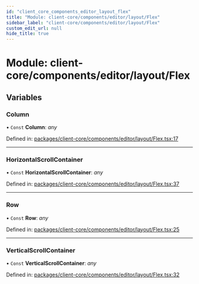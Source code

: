 ```yaml
---
id: "client_core_components_editor_layout_flex"
title: "Module: client-core/components/editor/layout/Flex"
sidebar_label: "client-core/components/editor/layout/Flex"
custom_edit_url: null
hide_title: true
---
```


# Module: client-core/components/editor/layout/Flex

## Variables

### Column

• `Const` **Column**: *any*

Defined in: [packages/client-core/components/editor/layout/Flex.tsx:17](https://github.com/xr3ngine/xr3ngine/blob/5a0f83ed8/packages/client-core/components/editor/layout/Flex.tsx#L17)

___

### HorizontalScrollContainer

• `Const` **HorizontalScrollContainer**: *any*

Defined in: [packages/client-core/components/editor/layout/Flex.tsx:37](https://github.com/xr3ngine/xr3ngine/blob/5a0f83ed8/packages/client-core/components/editor/layout/Flex.tsx#L37)

___

### Row

• `Const` **Row**: *any*

Defined in: [packages/client-core/components/editor/layout/Flex.tsx:25](https://github.com/xr3ngine/xr3ngine/blob/5a0f83ed8/packages/client-core/components/editor/layout/Flex.tsx#L25)

___

### VerticalScrollContainer

• `Const` **VerticalScrollContainer**: *any*

Defined in: [packages/client-core/components/editor/layout/Flex.tsx:32](https://github.com/xr3ngine/xr3ngine/blob/5a0f83ed8/packages/client-core/components/editor/layout/Flex.tsx#L32)
